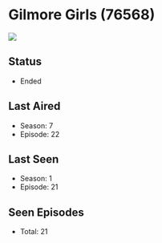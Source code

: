 # Gilmore Girls (76568)

<img src="https://dg31sz3gwrwan.cloudfront.net/poster/76568/1030149-0-optimized.jpg" />

## Status
* Ended
## Last Aired
* Season: 7
* Episode: 22
## Last Seen
* Season: 1
* Episode: 21
## Seen Episodes
* Total: 21
